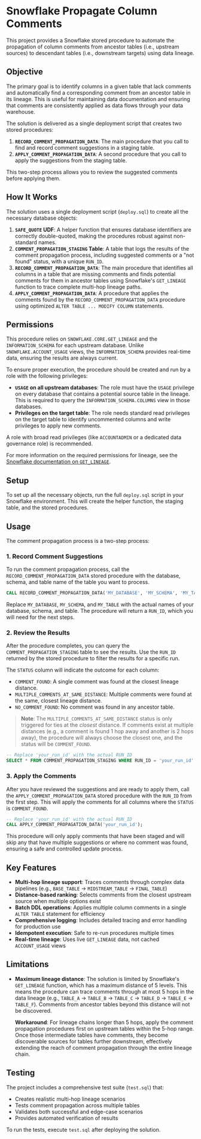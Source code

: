 # Snowflake Propagate Column Comments

This project provides a Snowflake stored procedure to automate the propagation of column comments from ancestor tables (i.e., upstream sources) to descendant tables (i.e., downstream targets) using data lineage.

## Objective

The primary goal is to identify columns in a given table that lack comments and automatically find a corresponding comment from an ancestor table in its lineage. This is useful for maintaining data documentation and ensuring that comments are consistently applied as data flows through your data warehouse.

The solution is delivered as a single deployment script that creates two stored procedures:

1. **`RECORD_COMMENT_PROPAGATION_DATA`**: The main procedure that you call to find and record comment suggestions in a staging table.
2. **`APPLY_COMMENT_PROPAGATION_DATA`**: A second procedure that you call to apply the suggestions from the staging table.

This two-step process allows you to review the suggested comments before applying them.

## How It Works

The solution uses a single deployment script (`deploy.sql`) to create all the necessary database objects:

1. **`SAFE_QUOTE` UDF**: A helper function that ensures database identifiers are correctly double-quoted, making the procedures robust against non-standard names.
2. **`COMMENT_PROPAGATION_STAGING` Table**: A table that logs the results of the comment propagation process, including suggested comments or a "not found" status, with a unique `RUN_ID`.
3. **`RECORD_COMMENT_PROPAGATION_DATA`**: The main procedure that identifies all columns in a table that are missing comments and finds potential comments for them in ancestor tables using Snowflake's `GET_LINEAGE` function to trace complete multi-hop lineage paths.
4. **`APPLY_COMMENT_PROPAGATION_DATA`**: A procedure that applies the comments found by the `RECORD_COMMENT_PROPAGATION_DATA` procedure using optimized `ALTER TABLE ... MODIFY COLUMN` statements.

## Permissions

This procedure relies on `SNOWFLAKE.CORE.GET_LINEAGE` and the `INFORMATION_SCHEMA` for each upstream database. Unlike `SNOWFLAKE.ACCOUNT_USAGE` views, the `INFORMATION_SCHEMA` provides real-time data, ensuring the results are always current.

To ensure proper execution, the procedure should be created and run by a role with the following privileges:

* **`USAGE` on all upstream databases**: The role must have the `USAGE` privilege on every database that contains a potential source table in the lineage. This is required to query the `INFORMATION_SCHEMA.COLUMNS` view in those databases.
* **Privileges on the target table**: The role needs standard read privileges on the target table to identify uncommented columns and write privileges to apply new comments.

A role with broad read privileges (like `ACCOUNTADMIN` or a dedicated data governance role) is recommended.

For more information on the required permissions for lineage, see the [Snowflake documentation on `GET_LINEAGE`](https://docs.snowflake.com/en/sql-reference/functions/get_lineage).

## Setup

To set up all the necessary objects, run the full `deploy.sql` script in your Snowflake environment. This will create the helper function, the staging table, and the stored procedures.

## Usage

The comment propagation process is a two-step process:

### 1. Record Comment Suggestions

To run the comment propagation process, call the `RECORD_COMMENT_PROPAGATION_DATA` stored procedure with the database, schema, and table name of the table you want to process.

```sql
CALL RECORD_COMMENT_PROPAGATION_DATA('MY_DATABASE', 'MY_SCHEMA', 'MY_TABLE');
```

Replace `MY_DATABASE`, `MY_SCHEMA`, and `MY_TABLE` with the actual names of your database, schema, and table. The procedure will return a `RUN_ID`, which you will need for the next steps.

### 2. Review the Results

After the procedure completes, you can query the `COMMENT_PROPAGATION_STAGING` table to see the results. Use the `RUN_ID` returned by the stored procedure to filter the results for a specific run.

The `STATUS` column will indicate the outcome for each column:

* `COMMENT_FOUND`: A single comment was found at the closest lineage distance.
* `MULTIPLE_COMMENTS_AT_SAME_DISTANCE`: Multiple comments were found at the same, closest lineage distance.
* `NO_COMMENT_FOUND`: No comment was found in any ancestor table.

> **Note**: The `MULTIPLE_COMMENTS_AT_SAME_DISTANCE` status is only triggered for ties at the *closest* distance. If comments exist at multiple distances (e.g., a comment is found 1 hop away and another is 2 hops away), the procedure will always choose the closest one, and the status will be `COMMENT_FOUND`.

```sql
-- Replace 'your_run_id' with the actual RUN_ID
SELECT * FROM COMMENT_PROPAGATION_STAGING WHERE RUN_ID = 'your_run_id';
```

### 3. Apply the Comments

After you have reviewed the suggestions and are ready to apply them, call the `APPLY_COMMENT_PROPAGATION_DATA` stored procedure with the `RUN_ID` from the first step. This will apply the comments for all columns where the `STATUS` is `COMMENT_FOUND`.

```sql
-- Replace 'your_run_id' with the actual RUN_ID
CALL APPLY_COMMENT_PROPAGATION_DATA('your_run_id');
```

This procedure will only apply comments that have been staged and will skip any that have multiple suggestions or where no comment was found, ensuring a safe and controlled update process.

## Key Features

* **Multi-hop lineage support**: Traces comments through complex data pipelines (e.g., `BASE_TABLE` → `MIDSTREAM_TABLE` → `FINAL_TABLE`)
* **Distance-based ranking**: Selects comments from the closest upstream source when multiple options exist
* **Batch DDL operations**: Applies multiple column comments in a single `ALTER TABLE` statement for efficiency
* **Comprehensive logging**: Includes detailed tracing and error handling for production use
* **Idempotent execution**: Safe to re-run procedures multiple times
* **Real-time lineage**: Uses live `GET_LINEAGE` data, not cached `ACCOUNT_USAGE` views

## Limitations

* **Maximum lineage distance**: The solution is limited by Snowflake's `GET_LINEAGE` function, which has a maximum distance of 5 levels. This means the procedure can trace comments through at most 5 hops in the data lineage (e.g., `TABLE_A` → `TABLE_B` → `TABLE_C` → `TABLE_D` → `TABLE_E` → `TABLE_F`). Comments from ancestor tables beyond this distance will not be discovered.

  **Workaround**: For lineage chains longer than 5 hops, apply the comment propagation procedures first on upstream tables within the 5-hop range. Once those intermediate tables have comments, they become discoverable sources for tables further downstream, effectively extending the reach of comment propagation through the entire lineage chain.

## Testing

The project includes a comprehensive test suite (`test.sql`) that:

* Creates realistic multi-hop lineage scenarios
* Tests comment propagation across multiple tables
* Validates both successful and edge-case scenarios
* Provides automated verification of results

To run the tests, execute `test.sql` after deploying the solution.
